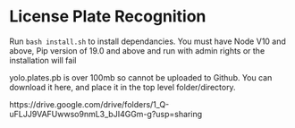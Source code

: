 # License Plate Recognition
  <p>
    Run <code>bash install.sh</code> to install dependancies. You must have Node V10 and above, Pip version of 19.0 and above and run with admin rights or the installation will fail
  </p>
  <p>yolo.plates.pb is over 100mb so cannot be uploaded to Github. You can download it here, and place it in the top level folder/directory.</p>
  <p>https://drive.google.com/drive/folders/1_Q-uFLJJ9VAFUwwso9nmL3_bJI4GGm-g?usp=sharing</p>
   
